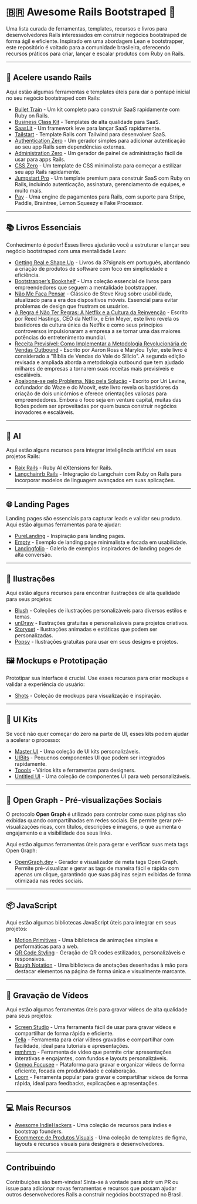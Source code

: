 # 🇧🇷 Awesome Rails Bootstraped 💎

Uma lista curada de ferramentas, templates, recursos e livros para desenvolvedores Rails interessados em construir negócios bootstraped de forma ágil e eficiente. Inspirado em uma abordagem Lean e bootstrapper, este repositório é voltado para a comunidade brasileira, oferecendo recursos práticos para criar, lançar e escalar produtos com Ruby on Rails.

---

## 🚂 **Acelere usando Rails**

Aqui estão algumas ferramentas e templates úteis para dar o pontapé inicial no seu negócio bootstraped com Rails:

- [Bullet Train](https://bullettrain.co/) - Um kit completo para construir SaaS rapidamente com Ruby on Rails.
- [Business Class Kit](https://businessclasskit.com/) - Templates de alta qualidade para SaaS.
- [SaasLit](https://saaslit.com/) - Um framework leve para lançar SaaS rapidamente.
- [Tailstart](https://github.com/bdavidxyz/tailstart) - Template Rails com Tailwind para desenvolver SaaS.
- [Authentication Zero](https://github.com/lazaronixon/authentication-zero) - Um gerador simples para adicionar autenticação ao seu app Rails sem dependências externas.
- [Administration Zero](https://github.com/lazaronixon/administration-zero) - Um gerador de painel de administração fácil de usar para apps Rails.
- [CSS Zero](https://github.com/lazaronixon/css-zero) - Um template de CSS minimalista para começar a estilizar seu app Rails rapidamente.
- [Jumpstart Pro](https://jumpstartrails.com/) - Um template premium para construir SaaS com Ruby on Rails, incluindo autenticação, assinatura, gerenciamento de equipes, e muito mais.
- [Pay](https://github.com/pay-rails/pay) - Uma engine de pagamentos para Rails, com suporte para Stripe, Paddle, Braintree, Lemon Squeezy e Fake Processor.

---

## 📚 **Livros Essenciais**

Conhecimento é poder! Esses livros ajudarão você a estruturar e lançar seu negócio bootstraped com uma mentalidade Lean:

- [Getting Real e Shape Up](https://livros.37signals.com/) - Livros da 37signals em português, abordando a criação de produtos de software com foco em simplicidade e eficiência.
- [Bootstrapper’s Bookshelf](https://thebootstrappedfounder.com/bookshelf/) - Uma coleção essencial de livros para empreendedores que seguem a mentalidade bootstrapper.
- [Não Me Faça Pensar](https://www.altabooks.com.br/produto/nao-me-faca-pensar-atualizado/) - Clássico de Steve Krug sobre usabilidade, atualizado para a era dos dispositivos móveis. Essencial para evitar problemas de design que frustram os usuários.
- [A Regra é Não Ter Regras: A Netflix e a Cultura da Reinvenção](https://www.amazon.com.br/Regra-N%C3%A3o-Ter-Regras-Reed-Hastings/dp/8542218993/) - Escrito por Reed Hastings, CEO da Netflix, e Erin Meyer, este livro revela os bastidores da cultura única da Netflix e como seus princípios controversos impulsionaram a empresa a se tornar uma das maiores potências do entretenimento mundial.
- [Receita Previsível: Como Implementar a Metodologia Revolucionária de Vendas Outbound](https://www.amazon.com.br/Receita-Previs%C3%ADvel-Metodologia-Revolucion%C3%A1ria-Resultados/dp/8550800651/) - Escrito por Aaron Ross e Marylou Tyler, este livro é considerado a "Bíblia de Vendas do Vale do Silício". A segunda edição revisada e ampliada aborda a metodologia outbound que tem ajudado milhares de empresas a tornarem suas receitas mais previsíveis e escaláveis.
- [Apaixone-se pelo Problema, Não pela Solução](https://www.amazon.com.br/Apaixone-se-pelo-problema-n%C3%A3o-solu%C3%A7%C3%A3o/dp/6555443803/) - Escrito por Uri Levine, cofundador do Waze e do Moovit, este livro revela os bastidores da criação de dois unicórnios e oferece orientações valiosas para empreendedores. Embora o foco seja em venture capital, muitas das lições podem ser aproveitadas por quem busca construir negócios inovadores e escaláveis.

---

## 🤖 **AI**

Aqui estão alguns recursos para integrar inteligência artificial em seus projetos Rails:

- [Raix Rails](https://github.com/OlympiaAI/raix-rails) - Ruby AI eXtensions for Rails.
- [Langchainrb Rails](https://github.com/patterns-ai-core/langchainrb_rails) - Integração do Langchain com Ruby on Rails para incorporar modelos de linguagem avançados em suas aplicações.

---

## 🌐 **Landing Pages**

Landing pages são essenciais para capturar leads e validar seu produto. Aqui estão algumas ferramentas para te ajudar:

- [PureLanding](https://purelanding.page/) - Inspiração para landing pages.
- [Empty](https://emptydotcom.vercel.app/) - Exemplo de landing page minimalista e focada em usabilidade.
- [Landingfolio](https://www.landingfolio.com/) - Galeria de exemplos inspiradores de landing pages de alta conversão.

---

## 🎨 **Ilustrações**

Aqui estão alguns recursos para encontrar ilustrações de alta qualidade para seus projetos:

- [Blush](https://blush.design/collections) - Coleções de ilustrações personalizáveis para diversos estilos e temas.
- [unDraw](https://undraw.co/illustrations) - Ilustrações gratuitas e personalizáveis para projetos criativos.
- [Storyset](https://storyset.com/) - Ilustrações animadas e estáticas que podem ser personalizadas.
- [Popsy](https://popsy.co/illustrations/) - Ilustrações gratuitas para usar em seus designs e projetos.


## 🖼️ **Mockups e Prototipação**

Prototipar sua interface é crucial. Use esses recursos para criar mockups e validar a experiência do usuário:

- [Shots](https://shots.so/) - Coleção de mockups para visualização e inspiração.

---

## 🎨 **UI Kits**

Se você não quer começar do zero na parte de UI, esses kits podem ajudar a acelerar o processo:

- [Master UI](https://masterui.co/) - Uma coleção de UI kits personalizáveis.
- [UIBits](https://uibits.co/) - Pequenos componentes UI que podem ser integrados rapidamente.
- [Toools](https://www.toools.design/) - Vários kits e ferramentas para designers.
- [Untitled UI](https://www.untitledui.com/) - Uma coleção de componentes UI para web personalizáveis.

---

## 📲 **Open Graph - Pré-visualizações Sociais**

O protocolo **Open Graph** é utilizado para controlar como suas páginas são exibidas quando compartilhadas em redes sociais. Ele permite gerar pré-visualizações ricas, com títulos, descrições e imagens, o que aumenta o engajamento e a visibilidade dos seus links.

Aqui estão algumas ferramentas úteis para gerar e verificar suas meta tags Open Graph:

- [OpenGraph.dev](https://opengraph.dev/) - Gerador e visualizador de meta tags Open Graph. Permite pré-visualizar e gerar as tags de maneira fácil e rápida com apenas um clique, garantindo que suas páginas sejam exibidas de forma otimizada nas redes sociais.

---

## 📦 **JavaScript**

Aqui estão algumas bibliotecas JavaScript úteis para integrar em seus projetos:

- [Motion Primitives](https://motion-primitives.com/) - Uma biblioteca de animações simples e performáticas para a web.
- [QR Code Styling](https://qr-code-styling.com/) - Geração de QR codes estilizados, personalizáveis e responsivos.
- [Rough Notation](https://roughnotation.com/) - Uma biblioteca de anotações desenhadas à mão para destacar elementos na página de forma única e visualmente marcante.

---

## 🎥 **Gravação de Vídeos**

Aqui estão algumas ferramentas úteis para gravar vídeos de alta qualidade para seus projetos:

- [Screen Studio](https://screen.studio/) - Uma ferramenta fácil de usar para gravar vídeos e compartilhar de forma rápida e eficiente.
- [Tella](https://www.tella.tv/) - Ferramenta para criar vídeos gravados e compartilhar com facilidade, ideal para tutoriais e apresentações.
- [mmhmm](https://www.mmhmm.app/home) - Ferramenta de vídeo que permite criar apresentações interativas e engajantes, com fundos e layouts personalizáveis.
- [Gemoo Focusee](https://gemoo.com/focusee/) - Plataforma para gravar e organizar vídeos de forma eficiente, focada em produtividade e colaboração.
- [Loom](https://www.loom.com/) - Ferramenta popular para gravar e compartilhar vídeos de forma rápida, ideal para feedbacks, explicações e apresentações.

---

## 💻 **Mais Recursos**

- [Awesome IndieHackers](https://github.com/johackim/awesome-indiehackers) - Uma coleção de recursos para indies e bootstrap founders.
- [Ecommerce de Produtos Visuais](https://elements.envato.com/) - Uma coleção de templates de figma, layouts e recursos visuais para designers e desenvolvedores.

---

## Contribuindo

Contribuições são bem-vindas! Sinta-se à vontade para abrir um PR ou issue para adicionar novas ferramentas e recursos que possam ajudar outros desenvolvedores Rails a construir negócios bootstraped no Brasil.

